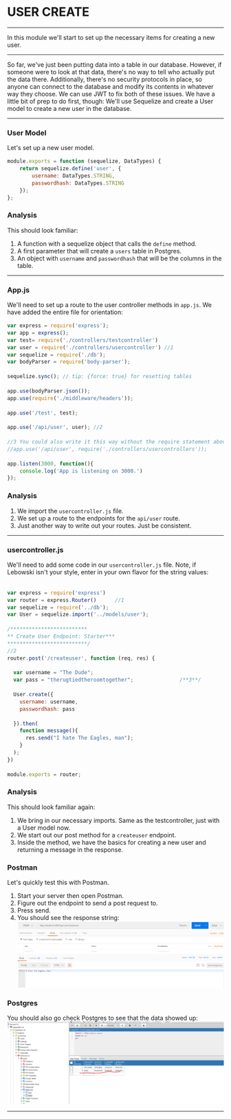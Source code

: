 # USER CREATE
---
In this module we'll start to set up the necessary items for creating a new user. 

<hr />

So far, we've just been putting data into a table in our database. However, if someone were to look at that data, there's no way to tell who actually put the data there. Additionally, there's no security protocols in place, so anyone can connect to the database and modify its contents in whatever way they choose. We can use JWT to fix both of these issues. We have a little bit of prep to do first, though: We'll use Sequelize and create a User model to create a new user in the database. 

<hr />

### User Model

Let's set up a new user model.

```js
module.exports = function (sequelize, DataTypes) {
    return sequelize.define('user', {
        username: DataTypes.STRING,
        passwordhash: DataTypes.STRING
    });
};
```

### Analysis
This should look familiar:
1. A function with a sequelize object that calls the `define` method.
2. A first parameter that will create a `users` table in Postgres.
3. An object with `username` and `passwordhash` that will be the columns in the table.

<hr />

### App.js
We'll need to set up a route to the user controller methods in `app.js`. We have added the entire file for orientation:
```js
var express = require('express');
var app = express();
var test= require('./controllers/testcontroller')
var user = require('./controllers/usercontroller') //1
var sequelize = require('./db');
var bodyParser = require('body-parser');

sequelize.sync(); // tip: {force: true} for resetting tables

app.use(bodyParser.json());
app.use(require('./middleware/headers'));

app.use('/test', test);

app.use('/api/user', user); //2

//3 You could also write it this way without the require statement above.
//app.use('/api/user', require('./controllers/usercontrollers'));

app.listen(3000, function(){
	console.log('App is listening on 3000.')
});

```

### Analysis
1. We import the `usercontroller.js` file.
2. We set up a route to the endpoints for the `api/user` route.
3. Just another way to write out your routes. Just be consistent.

<hr />

### usercontroller.js
We'll need to add some code in our `usercontroller.js` file. Note, if Lebowski isn't your style, enter in your own flavor for the string values:

```js

var express = require('express')
var router = express.Router()      //1
var sequelize = require('../db');
var User = sequelize.import('../models/user'); 

/*************************
** Create User Endpoint: Starter***
**************************/
//2
router.post('/createuser', function (req, res) {

  var username = "The Dude";
  var pass = "therugtiedtheroomtogether";               /**3**/

  User.create({
    username: username,
    passwordhash: pass

  }).then(
    function message(){
      res.send("I hate The Eagles, man");
    }
  );
})

module.exports = router;
```

### Analysis
This should look familiar again:
1. We bring in our necessary imports. Same as the testcontroller, just with a User model now.
2. We start out our post method for a `createuser` endpoint.
3. Inside the method, we have the basics for creating a new user and returning a message in the response. 

### Postman
Let's quickly test this with Postman.
1. Start your server then open Postman. 
2. Figure out the endpoint to send a post request to. 
3. Press send.
4. You should see the response string:
![screenshot](assets/01-postman.PNG)

### Postgres
You should also go check Postgres to see that the data showed up:
![screenshot](assets/02-postgres-user.PNG)

<hr />
